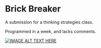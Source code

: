 # Brick Breaker

A submission for a thinking strategies class.

Programmed in a week, and lacks comments.

[![IMAGE ALT TEXT HERE](https://img.youtube.com/vi/bsU9LKVbtQY/0.jpg)](https://www.youtube.com/watch?v=bsU9LKVbtQY)
